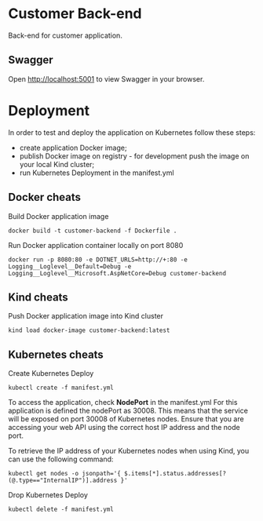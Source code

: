
# Customer Back-end

Back-end for customer application.

## Swagger

Open [http://localhost:5001](http://localhost:5001) to view Swagger in your browser.

# Deployment

In order to test and deploy the application on Kubernetes follow these steps:
- create application Docker image;
- publish Docker image on registry - for development push the image on your local Kind cluster;
- run Kubernetes Deployment in the manifest.yml


## Docker cheats

Build Docker application image

```
docker build -t customer-backend -f Dockerfile .
```

Run Docker application container locally on port 8080

```
docker run -p 8080:80 -e DOTNET_URLS=http://+:80 -e Logging__Loglevel__Default=Debug -e Logging__Loglevel__Microsoft.AspNetCore=Debug customer-backend
```

## Kind cheats

Push Docker application image into Kind cluster
```
kind load docker-image customer-backend:latest
```

## Kubernetes cheats

Create Kubernetes Deploy
```
kubectl create -f manifest.yml
```

To access the application, check <b>NodePort</b> in the manifest.yml
For this application is defined the nodePort as 30008. This means that the service will be exposed on port 30008 of Kubernetes nodes. 
Ensure that you are accessing your web API using the correct host IP address and the node port.

To retrieve the IP address of your Kubernetes nodes when using Kind, you can use the following command:
```
kubectl get nodes -o jsonpath='{ $.items[*].status.addresses[?(@.type=="InternalIP")].address }'
```

Drop Kubernetes Deploy
```
kubectl delete -f manifest.yml
```
